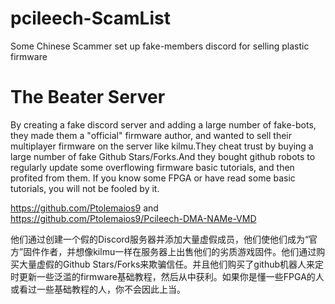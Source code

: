 # pcileech-ScamList
Some Chinese Scammer set up fake-members discord for selling plastic firmware

# The Beater Server

By creating a fake discord server and adding a large number of fake-bots, they made them a "official" firmware author, and wanted to sell their multiplayer firmware on the server like kilmu.They cheat trust by buying a large number of fake Github Stars/Forks.And they bought github robots to regularly update some overflowing firmware basic tutorials, and then profited from them. If you know some FPGA or have read some basic tutorials, you will not be fooled by it.

https://github.com/Ptolemaios9 and https://github.com/Ptolemaios9/Pcileech-DMA-NAMe-VMD

他们通过创建一个假的Discord服务器并添加大量虚假成员，他们使他们成为“官方”固件作者，并想像kilmu一样在服务器上出售他们的劣质游戏固件。他们通过购买大量虚假的Github Stars/Forks来欺骗信任。并且他们购买了github机器人来定时更新一些泛滥的firmware基础教程，然后从中获利。如果你是懂一些FPGA的人或看过一些基础教程的人，你不会因此上当。
